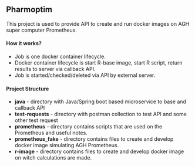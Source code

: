 Pharmoptim
--------------
This project is used to provide API to create and run docker images
on AGH super computer Prometheus.

#### How it works? ####
- Job is one docker container lifecycle.
- Docker container lifecycle is start R-base image, start R script,
return results to server via callback API.
- Job is started/checked/deleted via API by external server.

#### Project Structure ####
- **java** - directory with Java/Spring boot based microservice to base and callback API
- **test-requests** - directory with postman collection to test API and some other test request
- **prometheus** - directory contains scripts that are used on the Prometheus and useful notes.
- **prometheus_fake** - directory contains files to create and develop docker image simulating AGH Prometheus.
- **r-image** - directory contains files to create and develop docker image on witch calculations are made.
